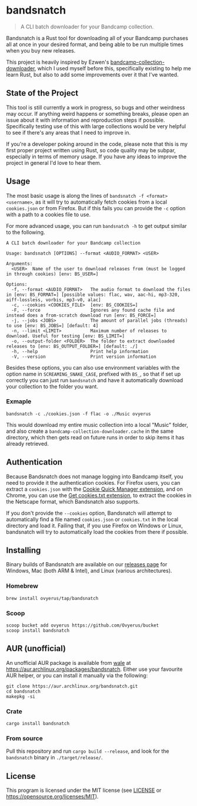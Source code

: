 # bandsnatch

> A CLI batch downloader for your Bandcamp collection.

Bandsnatch is a Rust tool for downloading all of your Bandcamp purchases all at
once in your desired format, and being able to be run multiple times when you
buy new releases.

This project is heavily inspired by Ezwen's
[bandcamp-collection-downloader](https://framagit.org/Ezwen/bandcamp-collection-downloader),
which I used myself before this, specifically existing to help me learn Rust,
but also to add some improvements over it that I've wanted.

## State of the Project

This tool is still currently a work in progress, so bugs and other weirdness may
occur. If anything weird happens or something breaks, please open an issue about
it with information and reproduction steps if possible. Specifically testing use
of this with large collections would be very helpful to see if there's any areas
that I need to improve in.

If you're a developer poking around in the code, please note that this is my
first proper project written using Rust, so code quality may be subpar,
especially in terms of memory usage. If you have any ideas to improve the
project in general I'd love to hear them.

## Usage

The most basic usage is along the lines of `bandsnatch -f <format> <username>`,
as it will try to automatically fetch cookies from a local `cookies.json` or
from Firefox. But if this fails you can provide the `-c` option with a path to a
cookies file to use.

For more advanced usage, you can run `bandsnatch -h` to get output similar to
the following.

```
A CLI batch downloader for your Bandcamp collection

Usage: bandsnatch [OPTIONS] --format <AUDIO_FORMAT> <USER>

Arguments:
  <USER>  Name of the user to download releases from (must be logged in through cookies) [env: BS_USER=]

Options:
  -f, --format <AUDIO_FORMAT>   The audio format to download the files in [env: BS_FORMAT=] [possible values: flac, wav, aac-hi, mp3-320, aiff-lossless, vorbis, mp3-v0, alac]
  -c, --cookies <COOKIES_FILE>  [env: BS_COOKIES=]
  -F, --force                   Ignores any found cache file and instead does a from-scratch download run [env: BS_FORCE=]
  -j, --jobs <JOBS>             The amount of parallel jobs (threads) to use [env: BS_JOBS=] [default: 4]
  -n, --limit <LIMIT>           Maximum number of releases to download. Useful for testing [env: BS_LIMIT=]
  -o, --output-folder <FOLDER>  The folder to extract downloaded releases to [env: BS_OUTPUT_FOLDER=] [default: ./]
  -h, --help                    Print help information
  -V, --version                 Print version information
```

Besides these options, you can also use environment variables with the option
name in `SCREAMING_SNAKE_CASE`, prefixed with `BS_`, so that if set up correctly
you can just run `bandsnatch` and have it automatically download your collection
to the folder you want.

### Exmaple

```
bandsnatch -c ./cookies.json -f flac -o ./Music ovyerus
```

This would download my entire music collection into a local "Music" folder, and
also create a `bandcamp-collection-downloader.cache` in the same directory,
which then gets read on future runs in order to skip items it has already
retrieved.

## Authentication

Because Bandsnatch does not manage logging into Bandcamp itself, you need to
provide it the authentication cookies. For Firefox users, you can extract a
`cookies.json` with the
[Cookie Quick Manager extension](https://addons.mozilla.org/en-US/firefox/addon/cookie-quick-manager/),
and on Chrome, you can use the
[Get cookies.txt extension](https://chrome.google.com/webstore/detail/get-cookiestxt/bgaddhkoddajcdgocldbbfleckgcbcid/),
to extract the cookies in the Netscape format, which Bandsnatch also supports.

If you don't provide the `--cookies` option, Bandsnatch will attempt to
automatically find a file named `cookies.json` or `cookies.txt` in the local
directory and load it. Failing that, if you use Firefox on Windows or Linux,
bandsnatch will try to automatically load the cookies from there if possible.

## Installing

Binary builds of Bandsnatch are available on our
[releases page](https://github.com/Ovyerus/bandsnatch/releases) for Windows, Mac
(both ARM & Intel), and Linux (various architectures).

### Homebrew

`brew install ovyerus/tap/bandsnatch`

### Scoop

```
scoop bucket add ovyerus https://github.com/Ovyerus/bucket
scoop install bandsnatch
```

## AUR (unofficial)

An unofficial AUR package is available from [wale](https://github.com/wale) at
https://aur.archlinux.org/packages/bandsnatch. Either use your favourite AUR
helper, or you can install it manually via the following:

```
git clone https://aur.archlinux.org/bandsnatch.git
cd bandsnatch
makepkg -si
```

### Crate

`cargo install bandsnatch`

### From source

Pull this repository and run `cargo build --release`, and look for the
`bandsnatch` binary in `./target/release/`.

## License

This program is licensed under the MIT license (see [LICENSE](./LICENSE) or
https://opensource.org/licenses/MIT).
